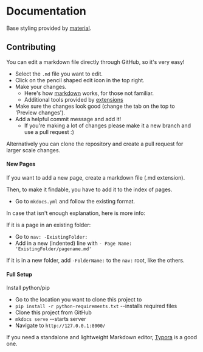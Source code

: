 # Documentation

Base styling provided by [material](https://squidfunk.github.io/mkdocs-material/).

## Contributing

You can edit a markdown file directly through GitHub, so it's very easy!

- Select the `.md` file you want to edit.
- Click on the pencil shaped edit icon in the top right.
- Make your changes.
  - Here's how [markdown](https://daringfireball.net/projects/markdown/syntax) works, for those not familiar.
  - Additional tools provided by [extensions](https://squidfunk.github.io/mkdocs-material/extensions/admonition/)
- Make sure the changes look good (change the tab on the top to 'Preview changes').
- Add a helpful commit message and add it!
  - If you're making a lot of changes please make it a new branch and use a pull request :)

Alternatively you can clone the repository and create a pull request for larger scale changes.

#### New Pages

If you want to add a new page, create a markdown file (.md extension).

Then, to make it findable, you have to add it to the index of pages.

- Go to `mkdocs.yml` and follow the existing format.

In case that isn't enough explanation, here is more info:

If it is a page in an existing folder:

- Go to `nav: -ExistingFolder:`
- Add in a new (indented) line with `- Page Name: 'ExistingFolder/pagename.md'`

If it is in a new folder, add `-FolderName:` to the `nav:` root, like the others.

#### Full Setup

Install python/pip

- Go to the location you want to clone this project to
- `pip install -r python-requirements.txt` --installs required files
- Clone this project from GitHub
- `mkdocs serve` --starts server
- Navigate to `http://127.0.0.1:8000/`

If you need a standalone and lightweight Markdown editor, [Typora](https://typora.io/) is a good one.